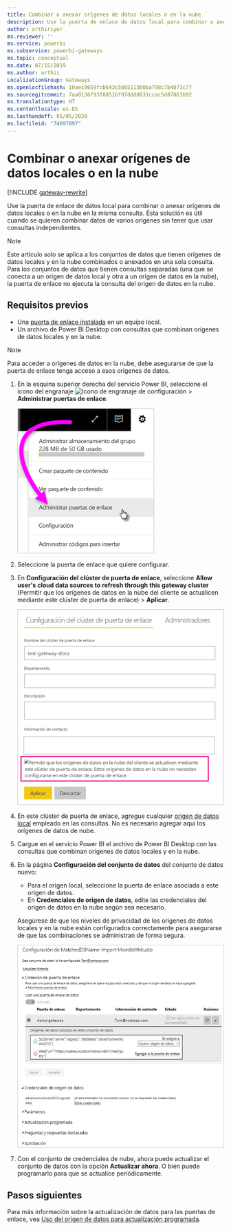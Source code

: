 ```yaml
---
title: Combinar o anexar orígenes de datos locales o en la nube
description: Use la puerta de enlace de datos local para combinar o anexar orígenes de datos locales o en la nube en la misma consulta.
author: arthiriyer
ms.reviewer: ''
ms.service: powerbi
ms.subservice: powerbi-gateways
ms.topic: conceptual
ms.date: 07/15/2019
ms.author: arthii
LocalizationGroup: Gateways
ms.openlocfilehash: 10aec8659fcb643c5b0511360ba798c7b4873c77
ms.sourcegitcommit: 7aa0136f93f88516f97ddd8031ccac5d07863b92
ms.translationtype: HT
ms.contentlocale: es-ES
ms.lasthandoff: 05/05/2020
ms.locfileid: "74697897"
---
```

# <a name="merge-or-append-on-premises-and-cloud-data-sources"></a>Combinar o anexar orígenes de datos locales o en la nube

[!INCLUDE [gateway-rewrite](includes/gateway-rewrite.md)]

Use la puerta de enlace de datos local para combinar o anexar orígenes de datos locales o en la nube en la misma consulta. Esta solución es útil cuando se quieren combinar datos de varios orígenes sin tener que usar consultas independientes.

>[!NOTE]
>Este artículo solo se aplica a los conjuntos de datos que tienen orígenes de datos locales y en la nube combinados o anexados en una sola consulta. Para los conjuntos de datos que tienen consultas separadas (una que se conecta a un origen de datos local y otra a un origen de datos en la nube), la puerta de enlace no ejecuta la consulta del origen de datos en la nube.

## <a name="prerequisites"></a>Requisitos previos

- Una [puerta de enlace instalada](/data-integration/gateway/service-gateway-install) en un equipo local.
- Un archivo de Power BI Desktop con consultas que combinan orígenes de datos locales y en la nube.

>[!NOTE]
>Para acceder a orígenes de datos en la nube, debe asegurarse de que la puerta de enlace tenga acceso a esos orígenes de datos.

1. En la esquina superior derecha del servicio Power BI, seleccione el icono del engranaje ![Icono de engranaje de configuración](media/service-gateway-mashup-on-premises-cloud/icon-gear.png) > **Administrar puertas de enlace**.

    ![Administración de puertas de enlace](media/service-gateway-mashup-on-premises-cloud/manage-gateways.png)

2. Seleccione la puerta de enlace que quiere configurar.

3. En **Configuración del clúster de puerta de enlace**, seleccione **Allow user's cloud data sources to refresh through this gateway cluster** (Permitir que los orígenes de datos en la nube del cliente se actualicen mediante este clúster de puerta de enlace)  > **Aplicar**.

    ![Actualización mediante este clúster de puerta de enlace](media/service-gateway-mashup-on-premises-cloud/refresh-gateway-cluster.png)

4. En este clúster de puerta de enlace, agregue cualquier [origen de datos local](service-gateway-enterprise-manage-scheduled-refresh.md#add-a-data-source) empleado en las consultas. No es necesario agregar aquí los orígenes de datos de nube.

5. Cargue en el servicio Power BI el archivo de Power BI Desktop con las consultas que combinan orígenes de datos locales y en la nube.

6. En la página **Configuración del conjunto de datos** del conjunto de datos nuevo:

   - Para el origen local, seleccione la puerta de enlace asociada a este origen de datos.
   - En **Credenciales de origen de datos**, edite las credenciales del origen de datos en la nube según sea necesario.

    Asegúrese de que los niveles de privacidad de los orígenes de datos locales y en la nube están configurados correctamente para asegurarse de que las combinaciones se administran de forma segura.

     ![Configuración del conjunto de datos](media/service-gateway-mashup-on-premises-cloud/dataset-settings.png)

7. Con el conjunto de credenciales de nube, ahora puede actualizar el conjunto de datos con la opción **Actualizar ahora**. O bien puede programarlo para que se actualice periódicamente.

## <a name="next-steps"></a>Pasos siguientes

Para más información sobre la actualización de datos para las puertas de enlace, vea [Uso del origen de datos para actualización programada](service-gateway-enterprise-manage-scheduled-refresh.md#use-the-data-source-for-scheduled-refresh).
